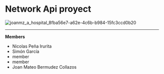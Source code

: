 # Network Api proyect

![joanmz_a_hospital_8fba56e7-a62e-4c6b-b984-15fc3ccd0b20](https://github.com/JoanMz/Api_network_proyect/assets/103477035/6aa06ba0-0671-4b4d-899b-31a34d1edcc5)

---

**Members**

- Nicolas Peña Irurita
- Simón García
- member
- member
- Joan Mateo Bermudez Collazos
